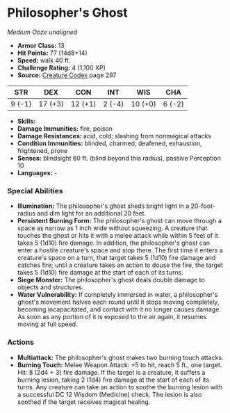 # Philosopher's Ghost

*Medium* *Ooze* *unaligned*

- **Armor Class:** 13
- **Hit Points:** 77 (14d8+14)
- **Speed:** walk 40 ft.
- **Challenge Rating:** 4 (1,100 XP)
- **Source:** [Creature Codex](https://koboldpress.com/kpstore/product/creature-codex-for-5th-edition-dnd) page 297

| STR | DEX | CON | INT | WIS | CHA |
| --- | --- | --- | --- | --- | --- |
| 9 (-1) | 17 (+3) | 12 (+1) | 2 (-4) | 10 (+0) | 6 (-2) |

- **Skills:** 
- **Damage Immunities:** fire, poison
- **Damage Resistances:** acid, cold; slashing from nonmagical attacks
- **Condition Immunities:** blinded, charmed, deafened, exhaustion, frightened, prone
- **Senses:** blindsight 60 ft. (blind beyond this radius), passive Perception 10
- **Languages:** -

### Special Abilities

- **Illumination:** The philosopher's ghost sheds bright light in a 20-foot-radius and dim light for an additional 20 feet.
- **Persistent Burning Form:** The philosopher's ghost can move through a space as narrow as 1 inch wide without squeezing. A creature that touches the ghost or hits it with a melee attack while within 5 feet of it takes 5 (1d10) fire damage. In addition, the philosopher's ghost can enter a hostile creature's space and stop there. The first time it enters a creature's space on a turn, that target takes 5 (1d10) fire damage and catches fire; until a creature takes an action to douse the fire, the target takes 5 (1d10) fire damage at the start of each of its turns.
- **Siege Monster:** The philosopher's ghost deals double damage to objects and structures.
- **Water Vulnerability:** If completely immersed in water, a philosopher's ghost's movement halves each round until it stops moving completely, becoming incapacitated, and contact with it no longer causes damage. As soon as any portion of it is exposed to the air again, it resumes moving at full speed.

### Actions

- **Multiattack:** The philosopher's ghost makes two burning touch attacks.
- **Burning Touch:** Melee Weapon Attack: +5 to hit, reach 5 ft., one target. Hit: 8 (2d4 + 3) fire damage. If the target is a creature, it suffers a burning lesion, taking 2 (1d4) fire damage at the start of each of its turns. Any creature can take an action to soothe the burning lesion with a successful DC 12 Wisdom (Medicine) check. The lesion is also soothed if the target receives magical healing.


